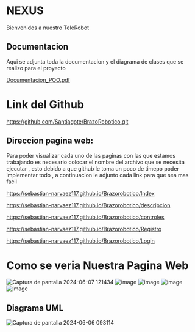 # NEXUS
Bienvenidos a nuestro TeleRobot

## Documentacion

Aqui se adjunta toda la documentacion y el diagrama de clases que se realizo para el proyecto

[Documentacion_POO.pdf](https://github.com/Sebastian-Narvaez117/Brazorobotico/blob/main/Documentacion_POO.pdf)
# Link del Github
https://github.com/Santiagote/BrazoRobotico.git

## Direccion pagina web:
Para poder visualizar cada uno de las paginas con las que estamos trabajando es necesario colocar el nombre del archivo que se necesita ejecutar , esto debido a que github le toma un poco de timepo poder implementar todo , a continuacion le adjunto cada link para que sea mas facil

https://sebastian-narvaez117.github.io/Brazorobotico/Index

https://sebastian-narvaez117.github.io/Brazorobotico/descripcion

https://sebastian-narvaez117.github.io/Brazorobotico/controles

https://sebastian-narvaez117.github.io/Brazorobotico/Registro

https://sebastian-narvaez117.github.io/Brazorobotico/Login

# Como se veria Nuestra Pagina Web
![Captura de pantalla 2024-06-07 121434](https://github.com/Sebastian-Narvaez117/Brazorobotico/assets/166523461/c3a3c8ac-56f8-4308-9b50-2e257fcc500b)
![image](https://github.com/Sebastian-Narvaez117/Brazorobotico/assets/166523461/c15a4e24-f3d4-49fe-a3e6-73c09db998dd)
![image](https://github.com/Sebastian-Narvaez117/Brazorobotico/assets/166523461/cd73463e-5c5d-42c6-ad9b-9e0de2e06ad7)
![image](https://github.com/Sebastian-Narvaez117/Brazorobotico/assets/166523461/b915db44-bf45-45c5-8d14-9974e0418e96)
![image](https://github.com/Sebastian-Narvaez117/Brazorobotico/assets/166523461/a8cfdb3b-74b7-47f5-8350-4bf640e7bf4c)

## Diagrama UML
![Captura de pantalla 2024-06-06 093114](https://github.com/Sebastian-Narvaez117/Brazorobotico/assets/166523461/49f4edba-0569-4249-abee-4e278dc09062)

